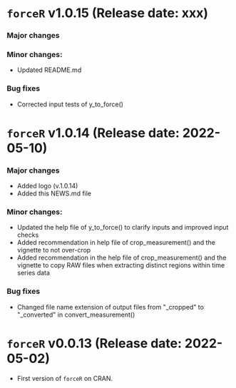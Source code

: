 # `forceR` v1.0.15 (Release date: xxx)
### Major changes
  
### Minor changes:
  * Updated README.md
  
### Bug fixes
  * Corrected input tests of y_to_force()

# `forceR` v1.0.14 (Release date: 2022-05-10)
### Major changes
  * Added logo (v.1.0.14)
  * Added this NEWS.md file
  
### Minor changes:
  * Updated the help file of y_to_force() to clarify inputs and improved input checks
  * Added recommendation in help file of crop_measurement() and the vignette to not over-crop
  * Added recommendation  in the help file of crop_measurement() and the vignette to copy RAW files when extracting distinct regions within time series data
  
### Bug fixes
  * Changed file name extension of output files from "_cropped" to "_converted" in convert_measurement()

# `forceR` v0.0.13 (Release date: 2022-05-02)
  * First version of `forceR` on CRAN.
